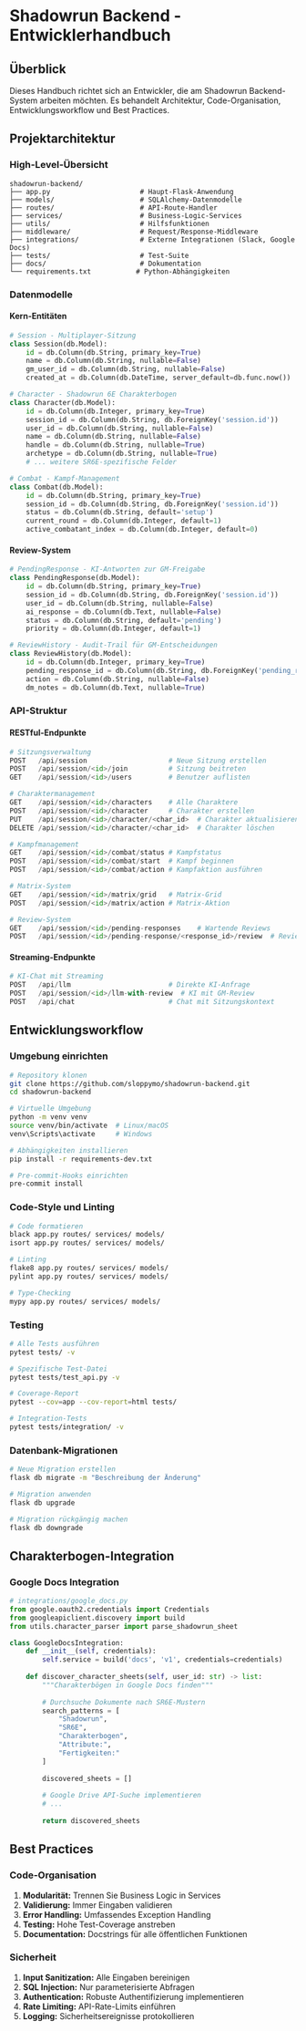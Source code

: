 # Shadowrun Backend - Entwicklerhandbuch

## Überblick

Dieses Handbuch richtet sich an Entwickler, die am Shadowrun Backend-System arbeiten möchten. Es behandelt Architektur, Code-Organisation, Entwicklungsworkflow und Best Practices.

## Projektarchitektur

### High-Level-Übersicht

```
shadowrun-backend/
├── app.py                      # Haupt-Flask-Anwendung
├── models/                     # SQLAlchemy-Datenmodelle
├── routes/                     # API-Route-Handler
├── services/                   # Business-Logic-Services
├── utils/                      # Hilfsfunktionen
├── middleware/                 # Request/Response-Middleware
├── integrations/               # Externe Integrationen (Slack, Google Docs)
├── tests/                      # Test-Suite
├── docs/                       # Dokumentation
└── requirements.txt           # Python-Abhängigkeiten
```

### Datenmodelle

#### Kern-Entitäten

```python
# Session - Multiplayer-Sitzung
class Session(db.Model):
    id = db.Column(db.String, primary_key=True)
    name = db.Column(db.String, nullable=False)
    gm_user_id = db.Column(db.String, nullable=False)
    created_at = db.Column(db.DateTime, server_default=db.func.now())

# Character - Shadowrun 6E Charakterbogen
class Character(db.Model):
    id = db.Column(db.Integer, primary_key=True)
    session_id = db.Column(db.String, db.ForeignKey('session.id'))
    user_id = db.Column(db.String, nullable=False)
    name = db.Column(db.String, nullable=False)
    handle = db.Column(db.String, nullable=True)
    archetype = db.Column(db.String, nullable=True)
    # ... weitere SR6E-spezifische Felder

# Combat - Kampf-Management
class Combat(db.Model):
    id = db.Column(db.String, primary_key=True)
    session_id = db.Column(db.String, db.ForeignKey('session.id'))
    status = db.Column(db.String, default='setup')
    current_round = db.Column(db.Integer, default=1)
    active_combatant_index = db.Column(db.Integer, default=0)
```

#### Review-System

```python
# PendingResponse - KI-Antworten zur GM-Freigabe
class PendingResponse(db.Model):
    id = db.Column(db.String, primary_key=True)
    session_id = db.Column(db.String, db.ForeignKey('session.id'))
    user_id = db.Column(db.String, nullable=False)
    ai_response = db.Column(db.Text, nullable=False)
    status = db.Column(db.String, default='pending')
    priority = db.Column(db.Integer, default=1)

# ReviewHistory - Audit-Trail für GM-Entscheidungen
class ReviewHistory(db.Model):
    id = db.Column(db.Integer, primary_key=True)
    pending_response_id = db.Column(db.String, db.ForeignKey('pending_response.id'))
    action = db.Column(db.String, nullable=False)
    dm_notes = db.Column(db.Text, nullable=True)
```

### API-Struktur

#### RESTful-Endpunkte

```python
# Sitzungsverwaltung
POST   /api/session                    # Neue Sitzung erstellen
POST   /api/session/<id>/join          # Sitzung beitreten
GET    /api/session/<id>/users         # Benutzer auflisten

# Charaktermanagement
GET    /api/session/<id>/characters    # Alle Charaktere
POST   /api/session/<id>/character     # Charakter erstellen
PUT    /api/session/<id>/character/<char_id>  # Charakter aktualisieren
DELETE /api/session/<id>/character/<char_id>  # Charakter löschen

# Kampfmanagement
GET    /api/session/<id>/combat/status # Kampfstatus
POST   /api/session/<id>/combat/start  # Kampf beginnen
POST   /api/session/<id>/combat/action # Kampfaktion ausführen

# Matrix-System
GET    /api/session/<id>/matrix/grid   # Matrix-Grid
POST   /api/session/<id>/matrix/action # Matrix-Aktion

# Review-System
GET    /api/session/<id>/pending-responses    # Wartende Reviews
POST   /api/session/<id>/pending-response/<response_id>/review  # Review durchführen
```

#### Streaming-Endpunkte

```python
# KI-Chat mit Streaming
POST   /api/llm                        # Direkte KI-Anfrage
POST   /api/session/<id>/llm-with-review  # KI mit GM-Review
POST   /api/chat                       # Chat mit Sitzungskontext
```

## Entwicklungsworkflow

### Umgebung einrichten

```bash
# Repository klonen
git clone https://github.com/sloppymo/shadowrun-backend.git
cd shadowrun-backend

# Virtuelle Umgebung
python -m venv venv
source venv/bin/activate  # Linux/macOS
venv\Scripts\activate     # Windows

# Abhängigkeiten installieren
pip install -r requirements-dev.txt

# Pre-commit-Hooks einrichten
pre-commit install
```

### Code-Style und Linting

```bash
# Code formatieren
black app.py routes/ services/ models/
isort app.py routes/ services/ models/

# Linting
flake8 app.py routes/ services/ models/
pylint app.py routes/ services/ models/

# Type-Checking
mypy app.py routes/ services/ models/
```

### Testing

```bash
# Alle Tests ausführen
pytest tests/ -v

# Spezifische Test-Datei
pytest tests/test_api.py -v

# Coverage-Report
pytest --cov=app --cov-report=html tests/

# Integration-Tests
pytest tests/integration/ -v
```

### Datenbank-Migrationen

```bash
# Neue Migration erstellen
flask db migrate -m "Beschreibung der Änderung"

# Migration anwenden
flask db upgrade

# Migration rückgängig machen
flask db downgrade
```

## Charakterbogen-Integration

### Google Docs Integration

```python
# integrations/google_docs.py
from google.oauth2.credentials import Credentials
from googleapiclient.discovery import build
from utils.character_parser import parse_shadowrun_sheet

class GoogleDocsIntegration:
    def __init__(self, credentials):
        self.service = build('docs', 'v1', credentials=credentials)
        
    def discover_character_sheets(self, user_id: str) -> list:
        """Charakterbögen in Google Docs finden"""
        
        # Durchsuche Dokumente nach SR6E-Mustern
        search_patterns = [
            "Shadowrun",
            "SR6E",
            "Charakterbogen",
            "Attribute:",
            "Fertigkeiten:"
        ]
        
        discovered_sheets = []
        
        # Google Drive API-Suche implementieren
        # ...
        
        return discovered_sheets
```

## Best Practices

### Code-Organisation

1. **Modularität:** Trennen Sie Business Logic in Services
2. **Validierung:** Immer Eingaben validieren
3. **Error Handling:** Umfassendes Exception Handling
4. **Testing:** Hohe Test-Coverage anstreben
5. **Documentation:** Docstrings für alle öffentlichen Funktionen

### Sicherheit

1. **Input Sanitization:** Alle Eingaben bereinigen
2. **SQL Injection:** Nur parameterisierte Abfragen
3. **Authentication:** Robuste Authentifizierung implementieren
4. **Rate Limiting:** API-Rate-Limits einführen
5. **Logging:** Sicherheitsereignisse protokollieren 
